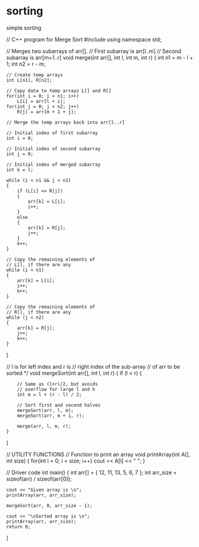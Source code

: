 # sorting
simple sorting

// C++ program for Merge Sort 
#include<iostream> 
using namespace std; 

// Merges two subarrays of arr[]. 
// First subarray is arr[l..m] 
// Second subarray is arr[m+1..r] 
void merge(int arr[], int l, int m, int r) 
{ 
	int n1 = m - l + 1; 
	int n2 = r - m; 

	// Create temp arrays 
	int L[n1], R[n2]; 

	// Copy data to temp arrays L[] and R[] 
	for(int i = 0; i < n1; i++) 
		L[i] = arr[l + i]; 
	for(int j = 0; j < n2; j++) 
		R[j] = arr[m + 1 + j]; 

	// Merge the temp arrays back into arr[l..r] 
	
	// Initial index of first subarray 
	int i = 0; 
	
	// Initial index of second subarray 
	int j = 0; 
	
	// Initial index of merged subarray 
	int k = l; 
	
	while (i < n1 && j < n2) 
	{ 
		if (L[i] <= R[j]) 
		{ 
			arr[k] = L[i]; 
			i++; 
		} 
		else
		{ 
			arr[k] = R[j]; 
			j++; 
		} 
		k++; 
	} 

	// Copy the remaining elements of 
	// L[], if there are any 
	while (i < n1) 
	{ 
		arr[k] = L[i]; 
		i++; 
		k++; 
	} 

	// Copy the remaining elements of 
	// R[], if there are any 
	while (j < n2) 
	{ 
		arr[k] = R[j]; 
		j++; 
		k++; 
	} 
} 

// l is for left index and r is 
// right index of the sub-array 
// of arr to be sorted */ 
void mergeSort(int arr[], int l, int r) 
{ 
	if (l < r) 
	{ 
		
		// Same as (l+r)/2, but avoids 
		// overflow for large l and h 
		int m = l + (r - l) / 2; 

		// Sort first and second halves 
		mergeSort(arr, l, m); 
		mergeSort(arr, m + 1, r); 

		merge(arr, l, m, r); 
	} 
} 

// UTILITY FUNCTIONS 
// Function to print an array 
void printArray(int A[], int size) 
{ 
	for(int i = 0; i < size; i++) 
		cout << A[i] << " "; 
} 

// Driver code 
int main() 
{ 
	int arr[] = { 12, 11, 13, 5, 6, 7 }; 
	int arr_size = sizeof(arr) / sizeof(arr[0]); 

	cout << "Given array is \n"; 
	printArray(arr, arr_size); 

	mergeSort(arr, 0, arr_size - 1); 

	cout << "\nSorted array is \n"; 
	printArray(arr, arr_size); 
	return 0; 
} 

